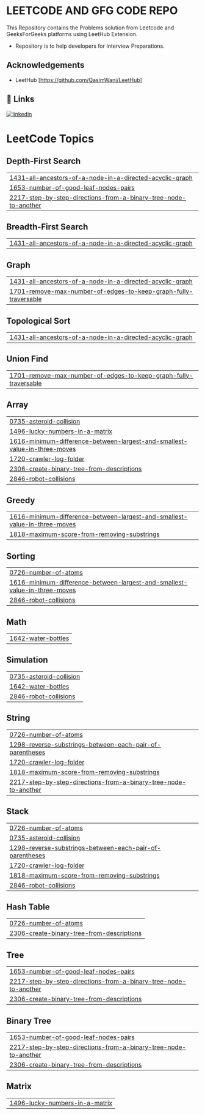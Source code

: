 
# LEETCODE AND GFG CODE REPO
This Repository contains the Problems solution from Leetcode and GeeksForGeeks platforms using LeetHub Extension.
- Repository is to help developers for Interview Preparations.



## Acknowledgements

 - LeetHub [https://github.com/QasimWani/LeetHub]


## 🔗 Links
[![linkedin](https://img.shields.io/badge/linkedin-0A66C2?style=for-the-badge&logo=linkedin&logoColor=white)](https://www.linkedin.com/in/raj-patel-2003)



<!---LeetCode Topics Start-->
# LeetCode Topics
## Depth-First Search
|  |
| ------- |
| [1431-all-ancestors-of-a-node-in-a-directed-acyclic-graph](https://github.com/RAJPATEL-DROID/LeetCode-Repo/tree/master/1431-all-ancestors-of-a-node-in-a-directed-acyclic-graph) |
| [1653-number-of-good-leaf-nodes-pairs](https://github.com/RAJPATEL-DROID/LeetCode-Repo/tree/master/1653-number-of-good-leaf-nodes-pairs) |
| [2217-step-by-step-directions-from-a-binary-tree-node-to-another](https://github.com/RAJPATEL-DROID/LeetCode-Repo/tree/master/2217-step-by-step-directions-from-a-binary-tree-node-to-another) |
## Breadth-First Search
|  |
| ------- |
| [1431-all-ancestors-of-a-node-in-a-directed-acyclic-graph](https://github.com/RAJPATEL-DROID/LeetCode-Repo/tree/master/1431-all-ancestors-of-a-node-in-a-directed-acyclic-graph) |
## Graph
|  |
| ------- |
| [1431-all-ancestors-of-a-node-in-a-directed-acyclic-graph](https://github.com/RAJPATEL-DROID/LeetCode-Repo/tree/master/1431-all-ancestors-of-a-node-in-a-directed-acyclic-graph) |
| [1701-remove-max-number-of-edges-to-keep-graph-fully-traversable](https://github.com/RAJPATEL-DROID/LeetCode-Repo/tree/master/1701-remove-max-number-of-edges-to-keep-graph-fully-traversable) |
## Topological Sort
|  |
| ------- |
| [1431-all-ancestors-of-a-node-in-a-directed-acyclic-graph](https://github.com/RAJPATEL-DROID/LeetCode-Repo/tree/master/1431-all-ancestors-of-a-node-in-a-directed-acyclic-graph) |
## Union Find
|  |
| ------- |
| [1701-remove-max-number-of-edges-to-keep-graph-fully-traversable](https://github.com/RAJPATEL-DROID/LeetCode-Repo/tree/master/1701-remove-max-number-of-edges-to-keep-graph-fully-traversable) |
## Array
|  |
| ------- |
| [0735-asteroid-collision](https://github.com/RAJPATEL-DROID/LeetCode-Repo/tree/master/0735-asteroid-collision) |
| [1496-lucky-numbers-in-a-matrix](https://github.com/RAJPATEL-DROID/LeetCode-Repo/tree/master/1496-lucky-numbers-in-a-matrix) |
| [1616-minimum-difference-between-largest-and-smallest-value-in-three-moves](https://github.com/RAJPATEL-DROID/LeetCode-Repo/tree/master/1616-minimum-difference-between-largest-and-smallest-value-in-three-moves) |
| [1720-crawler-log-folder](https://github.com/RAJPATEL-DROID/LeetCode-Repo/tree/master/1720-crawler-log-folder) |
| [2306-create-binary-tree-from-descriptions](https://github.com/RAJPATEL-DROID/LeetCode-Repo/tree/master/2306-create-binary-tree-from-descriptions) |
| [2846-robot-collisions](https://github.com/RAJPATEL-DROID/LeetCode-Repo/tree/master/2846-robot-collisions) |
## Greedy
|  |
| ------- |
| [1616-minimum-difference-between-largest-and-smallest-value-in-three-moves](https://github.com/RAJPATEL-DROID/LeetCode-Repo/tree/master/1616-minimum-difference-between-largest-and-smallest-value-in-three-moves) |
| [1818-maximum-score-from-removing-substrings](https://github.com/RAJPATEL-DROID/LeetCode-Repo/tree/master/1818-maximum-score-from-removing-substrings) |
## Sorting
|  |
| ------- |
| [0726-number-of-atoms](https://github.com/RAJPATEL-DROID/LeetCode-Repo/tree/master/0726-number-of-atoms) |
| [1616-minimum-difference-between-largest-and-smallest-value-in-three-moves](https://github.com/RAJPATEL-DROID/LeetCode-Repo/tree/master/1616-minimum-difference-between-largest-and-smallest-value-in-three-moves) |
| [2846-robot-collisions](https://github.com/RAJPATEL-DROID/LeetCode-Repo/tree/master/2846-robot-collisions) |
## Math
|  |
| ------- |
| [1642-water-bottles](https://github.com/RAJPATEL-DROID/LeetCode-Repo/tree/master/1642-water-bottles) |
## Simulation
|  |
| ------- |
| [0735-asteroid-collision](https://github.com/RAJPATEL-DROID/LeetCode-Repo/tree/master/0735-asteroid-collision) |
| [1642-water-bottles](https://github.com/RAJPATEL-DROID/LeetCode-Repo/tree/master/1642-water-bottles) |
| [2846-robot-collisions](https://github.com/RAJPATEL-DROID/LeetCode-Repo/tree/master/2846-robot-collisions) |
## String
|  |
| ------- |
| [0726-number-of-atoms](https://github.com/RAJPATEL-DROID/LeetCode-Repo/tree/master/0726-number-of-atoms) |
| [1298-reverse-substrings-between-each-pair-of-parentheses](https://github.com/RAJPATEL-DROID/LeetCode-Repo/tree/master/1298-reverse-substrings-between-each-pair-of-parentheses) |
| [1720-crawler-log-folder](https://github.com/RAJPATEL-DROID/LeetCode-Repo/tree/master/1720-crawler-log-folder) |
| [1818-maximum-score-from-removing-substrings](https://github.com/RAJPATEL-DROID/LeetCode-Repo/tree/master/1818-maximum-score-from-removing-substrings) |
| [2217-step-by-step-directions-from-a-binary-tree-node-to-another](https://github.com/RAJPATEL-DROID/LeetCode-Repo/tree/master/2217-step-by-step-directions-from-a-binary-tree-node-to-another) |
## Stack
|  |
| ------- |
| [0726-number-of-atoms](https://github.com/RAJPATEL-DROID/LeetCode-Repo/tree/master/0726-number-of-atoms) |
| [0735-asteroid-collision](https://github.com/RAJPATEL-DROID/LeetCode-Repo/tree/master/0735-asteroid-collision) |
| [1298-reverse-substrings-between-each-pair-of-parentheses](https://github.com/RAJPATEL-DROID/LeetCode-Repo/tree/master/1298-reverse-substrings-between-each-pair-of-parentheses) |
| [1720-crawler-log-folder](https://github.com/RAJPATEL-DROID/LeetCode-Repo/tree/master/1720-crawler-log-folder) |
| [1818-maximum-score-from-removing-substrings](https://github.com/RAJPATEL-DROID/LeetCode-Repo/tree/master/1818-maximum-score-from-removing-substrings) |
| [2846-robot-collisions](https://github.com/RAJPATEL-DROID/LeetCode-Repo/tree/master/2846-robot-collisions) |
## Hash Table
|  |
| ------- |
| [0726-number-of-atoms](https://github.com/RAJPATEL-DROID/LeetCode-Repo/tree/master/0726-number-of-atoms) |
| [2306-create-binary-tree-from-descriptions](https://github.com/RAJPATEL-DROID/LeetCode-Repo/tree/master/2306-create-binary-tree-from-descriptions) |
## Tree
|  |
| ------- |
| [1653-number-of-good-leaf-nodes-pairs](https://github.com/RAJPATEL-DROID/LeetCode-Repo/tree/master/1653-number-of-good-leaf-nodes-pairs) |
| [2217-step-by-step-directions-from-a-binary-tree-node-to-another](https://github.com/RAJPATEL-DROID/LeetCode-Repo/tree/master/2217-step-by-step-directions-from-a-binary-tree-node-to-another) |
| [2306-create-binary-tree-from-descriptions](https://github.com/RAJPATEL-DROID/LeetCode-Repo/tree/master/2306-create-binary-tree-from-descriptions) |
## Binary Tree
|  |
| ------- |
| [1653-number-of-good-leaf-nodes-pairs](https://github.com/RAJPATEL-DROID/LeetCode-Repo/tree/master/1653-number-of-good-leaf-nodes-pairs) |
| [2217-step-by-step-directions-from-a-binary-tree-node-to-another](https://github.com/RAJPATEL-DROID/LeetCode-Repo/tree/master/2217-step-by-step-directions-from-a-binary-tree-node-to-another) |
| [2306-create-binary-tree-from-descriptions](https://github.com/RAJPATEL-DROID/LeetCode-Repo/tree/master/2306-create-binary-tree-from-descriptions) |
## Matrix
|  |
| ------- |
| [1496-lucky-numbers-in-a-matrix](https://github.com/RAJPATEL-DROID/LeetCode-Repo/tree/master/1496-lucky-numbers-in-a-matrix) |
<!---LeetCode Topics End-->